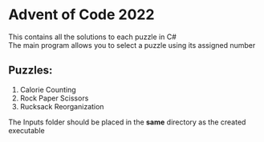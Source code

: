 # Advent of Code 2022
This contains all the solutions to each puzzle in C#  
The main program allows you to select a puzzle using its assigned number

## Puzzles:
1. Calorie Counting
2. Rock Paper Scissors
3. Rucksack Reorganization

The Inputs folder should be placed in the **same** directory as the created executable
